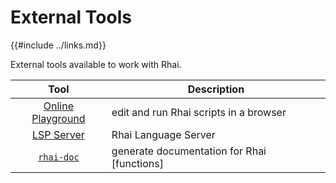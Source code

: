 External Tools
==============

{{#include ../links.md}}

External tools available to work with Rhai.

|                Tool                | Description                                 |
| :--------------------------------: | ------------------------------------------- |
| [Online Playground](playground.md) | edit and run Rhai scripts in a browser      |
|        [LSP Server](lsp.md)        | Rhai Language Server                        |
|     [`rhai-doc`](rhai-doc.md)      | generate documentation for Rhai [functions] |
